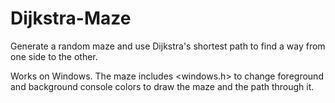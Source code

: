 # Dijkstra-Maze
Generate a random maze and use Dijkstra's shortest path to find a way from one side to the other.

Works on Windows. The maze includes <windows.h> to change foreground and background console colors to draw the maze and the path through it.
